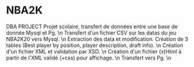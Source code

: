 # NBA2K
DBA PROJECT
Projet scolaire, transfert de données entre une base de donnée Mysql et Pg. \n
Transfert d'un fichier CSV sur les datas du jeu NBA2K20 vers Mysql. \n
Extraction des data et modification. Création de 3 tables (Best player by position, player description, draft info). \n
Création d'un fichier XML et validation par XSD. \n
Création d'un fichier (x)Html à partir de l'XML validé (+css) pour affichage. \n
Transfert vers Pg. \n

